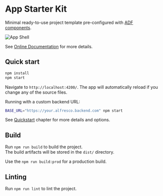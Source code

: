 # App Starter Kit

Minimal ready-to-use project template pre-configured with [ADF components](https://github.com/Alfresco/alfresco-ng2-components).

![App Shell](./docs/images/app-shell.png)

See [Online Documentation](https://cautious-doodle-lnyl1n7.pages.github.io/) for more details.

## Quick start

```sh
npm install
npm start
```

Navigate to `http://localhost:4200/`.
The app will automatically reload if you change any of the source files.

Running with a custom backend URL:

```sh
BASE_URL="https://your.alfresco.backend.com" npm start
```

See [Quickstart](https://cautious-doodle-lnyl1n7.pages.github.io/quickstart.html) chapter for more details and options.

## Build

Run `npm run build` to build the project.  
The build artifacts will be stored in the `dist/` directory.

Use the `npm run build:prod` for a production build.

## Linting

Run `npm run lint` to lint the project.
